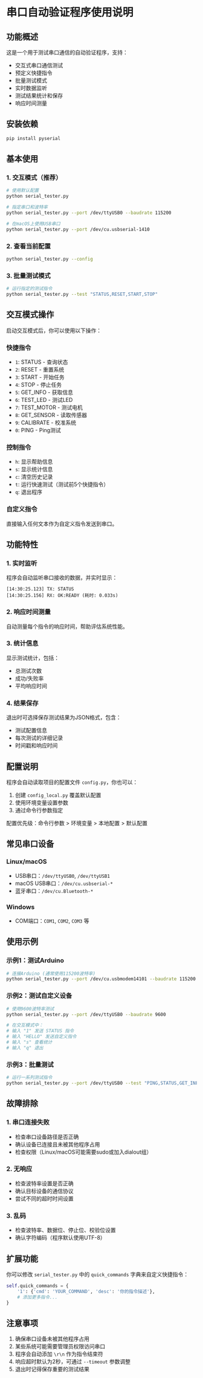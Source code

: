# 串口自动验证程序使用说明

## 功能概述

这是一个用于测试串口通信的自动验证程序，支持：
- 交互式串口通信测试
- 预定义快捷指令
- 批量测试模式
- 实时数据监听
- 测试结果统计和保存
- 响应时间测量

## 安装依赖

```bash
pip install pyserial
```

## 基本使用

### 1. 交互模式（推荐）

```bash
# 使用默认配置
python serial_tester.py

# 指定串口和波特率
python serial_tester.py --port /dev/ttyUSB0 --baudrate 115200

# 在macOS上使用USB串口
python serial_tester.py --port /dev/cu.usbserial-1410
```

### 2. 查看当前配置

```bash
python serial_tester.py --config
```

### 3. 批量测试模式

```bash
# 运行指定的测试指令
python serial_tester.py --test "STATUS,RESET,START,STOP"
```

## 交互模式操作

启动交互模式后，你可以使用以下操作：

### 快捷指令
- `1`: STATUS - 查询状态
- `2`: RESET - 重置系统
- `3`: START - 开始任务
- `4`: STOP - 停止任务
- `5`: GET_INFO - 获取信息
- `6`: TEST_LED - 测试LED
- `7`: TEST_MOTOR - 测试电机
- `8`: GET_SENSOR - 读取传感器
- `9`: CALIBRATE - 校准系统
- `0`: PING - Ping测试

### 控制指令
- `h`: 显示帮助信息
- `s`: 显示统计信息
- `c`: 清空历史记录
- `t`: 运行快速测试（测试前5个快捷指令）
- `q`: 退出程序

### 自定义指令
直接输入任何文本作为自定义指令发送到串口。

## 功能特性

### 1. 实时监听
程序会自动监听串口接收的数据，并实时显示：
```
[14:30:25.123] TX: STATUS
[14:30:25.156] RX: OK:READY (耗时: 0.033s)
```

### 2. 响应时间测量
自动测量每个指令的响应时间，帮助评估系统性能。

### 3. 统计信息
显示测试统计，包括：
- 总测试次数
- 成功/失败率
- 平均响应时间

### 4. 结果保存
退出时可选择保存测试结果为JSON格式，包含：
- 测试配置信息
- 每次测试的详细记录
- 时间戳和响应时间

## 配置说明

程序会自动读取项目的配置文件 `config.py`，你也可以：

1. 创建 `config_local.py` 覆盖默认配置
2. 使用环境变量设置参数
3. 通过命令行参数指定

配置优先级：命令行参数 > 环境变量 > 本地配置 > 默认配置

## 常见串口设备

### Linux/macOS
- USB串口：`/dev/ttyUSB0`, `/dev/ttyUSB1`
- macOS USB串口：`/dev/cu.usbserial-*`
- 蓝牙串口：`/dev/cu.Bluetooth-*`

### Windows
- COM端口：`COM1`, `COM2`, `COM3` 等

## 使用示例

### 示例1：测试Arduino
```bash
# 连接Arduino (通常使用115200波特率)
python serial_tester.py --port /dev/cu.usbmodem14101 --baudrate 115200
```

### 示例2：测试自定义设备
```bash
# 使用9600波特率测试
python serial_tester.py --port /dev/ttyUSB0 --baudrate 9600

# 在交互模式中：
# 输入 "1" 发送 STATUS 指令
# 输入 "HELLO" 发送自定义指令
# 输入 "s" 查看统计
# 输入 "q" 退出
```

### 示例3：批量测试
```bash
# 运行一系列测试指令
python serial_tester.py --port /dev/ttyUSB0 --test "PING,STATUS,GET_INFO,RESET"
```

## 故障排除

### 1. 串口连接失败
- 检查串口设备路径是否正确
- 确认设备已连接且未被其他程序占用
- 检查权限（Linux/macOS可能需要sudo或加入dialout组）

### 2. 无响应
- 检查波特率设置是否正确
- 确认目标设备的通信协议
- 尝试不同的超时时间设置

### 3. 乱码
- 检查波特率、数据位、停止位、校验位设置
- 确认字符编码（程序默认使用UTF-8）

## 扩展功能

你可以修改 `serial_tester.py` 中的 `quick_commands` 字典来自定义快捷指令：

```python
self.quick_commands = {
    '1': {'cmd': 'YOUR_COMMAND', 'desc': '你的指令描述'},
    # 添加更多指令...
}
```

## 注意事项

1. 确保串口设备未被其他程序占用
2. 某些系统可能需要管理员权限访问串口
3. 程序会自动添加 `\r\n` 作为指令结束符
4. 响应超时默认为2秒，可通过 `--timeout` 参数调整
5. 退出时记得保存重要的测试结果